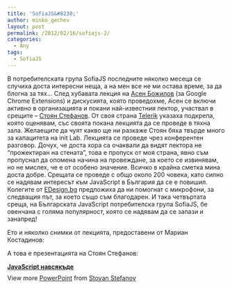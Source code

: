 ```yaml
---
title: 'SofiaJS&#8230;'
author: minko_gechev
layout: post
permalink: /2012/02/16/sofiajs-2/
categories:
  - Any
tags:
  - SofiaJS
---
```

В потребителската група SofiaJS последните няколко месеца се случиха доста интересни неща, а на мен все не ми остава време, за да блогна за тях&#8230; След хубавата лекция на [Асен Божилов][1] (за Google Chrome Extensions) и дискусията, която проведохме, Асен се включи активно в организацията и покани най-известния лектор, участвал в срещите &#8211; [Стоян Стефанов][2]. От своя страна [Telerik][3] указаха подкрепа, която оценявам, със своята покана лекцията да се проведе в тяхна зала. Желаещите да чуят какво ще ни разкаже Стоян бяха твърде много за капацитета на init Lab. Лекцията се проведе чрез конферентен разговор. Дочух, че доста хора са очаквали да видят лектора не &#8220;прожектиран на стената&#8221;, това е пропуск от моя страна, явно съм пропуснал да опомена начина на провеждане, за което се извинявам, но не мислех, че е от особено значение. Всичко в крайна сметка мина доста добре. Срещата се проведе с общо около 200 човека, като силно се надявам интересът към JavaScript в България да се е повишил. Колегите от [EDesign.bg][4] предложиха да ни помогнат с микрофони, за следващия път, за което също съм благодарен. И така четвъртата среща, на Българската JavaScript потребителска група SofiaJS, бе овенчана с голяма популярност, която се надявам да се запази и занапред!

Ето и няколко снимки от лекцията, предоставени от Мариан Костадинов:  


А това е презентацията на Стоян Стефанов:

<div style="width:425px" id="__ss_11449200">
  <strong style="display:block;margin:12px 0 4px"><a href="http://www.slideshare.net/stoyan/javascript-11449200" title="JavaScript навсякъде" target="_blank">JavaScript навсякъде</a></strong> <div style="padding:5px 0 12px">
    View more <a href="http://www.slideshare.net/thecroaker/death-by-powerpoint" target="_blank">PowerPoint</a> from <a href="http://www.slideshare.net/stoyan" target="_blank">Stoyan Stefanov</a>
  </div></p>
</div>

 [1]: http://asenbozhilov.com/
 [2]: http://www.phpied.com/
 [3]: http://www.telerik.com/
 [4]: http://edesign.bg